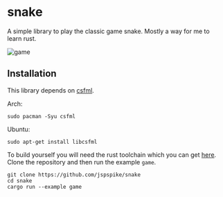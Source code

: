 # snake

A simple library to play the classic game snake. Mostly a way for me to learn rust.

![game](exmaples/snake.gif)


## Installation

This library depends on [csfml](https://www.sfml-dev.org/download/csfml/).


Arch:
```
sudo pacman -Syu csfml
```
Ubuntu:
```
sudo apt-get install libcsfml
```

To build yourself you will need the rust toolchain which you can get [here](https://rustup.rs/).
Clone the repository and then run the example `game`.
```
git clone https://github.com/jspspike/snake
cd snake
cargo run --example game
```
